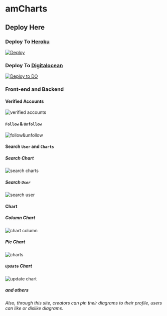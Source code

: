 # **amCharts**

## Deploy Here
### Deploy To [Heroku](https://heroku.com)
[![Deploy](https://www.herokucdn.com/deploy/button.svg)](https://heroku.com/deploy)

### Deploy To [Digitalocean](https://digitalocean.com)
[![Deploy to DO](https://www.deploytodo.com/do-btn-blue.svg)](https://cloud.digitalocean.com/apps/new)

### **Front-end and Backend**

#### Verified Accounts
![verified accounts](static/images/verified_accounts.png)

#### `Follow` & `Unfollow`

![follow&unfollow](static/images/follow.png)

#### Search `User` and `Charts`
##### Search Chart
![search charts](static/images/search_chart.png)
##### Search `User`
![search user](static/images/search.png)

#### Chart
##### Column Chart
![chart column](static/images/chart_column.png)
##### Pie Chart
![charts](static/images/charts.png)
##### `Update` Chart
![update chart](static/images/update_charts.png)

##### and others
###### Also, through this site, creators can pin their diagrams to their profile, users can like or dislike diagrams.